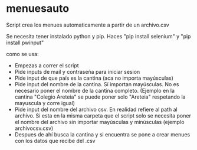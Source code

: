 # menuesauto
Script crea los menues automaticamente a partir de un archivo.csv

Se necesita tener instalado python y pip. Haces "pip install selenium" y "pip install pwinput"

como se usa:

- Empezas a correr el script
- Pide inputs de mail y contraseña para iniciar sesion
- Pide input de que país es la cantina (aca no importa mayúsculas)
- Pide input del nombre de la cantina. Sí importan mayúsculas. No es necesario poner el nombre de la cantina completo. (Ejemplo en la cantina "Colegio Areteia" se puede poner solo "Areteia" respetando la mayuscula y corre igual)
- Pide input del nombre del archivo csv. En realidad refiere al path al archivo. Si esta en la misma carpeta que el script solo se necesita poner el nombre del archivo sin importar mayúsculas y minúsculas (ejemplo archivocsv.csv)
- Despues de ahí busca la cantina y si encuentra se pone a crear menues con los datos que recibe del .csv
